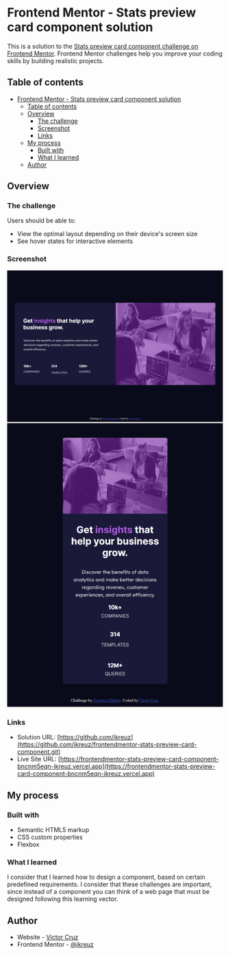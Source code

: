 # Frontend Mentor - Stats preview card component solution

This is a solution to the [Stats preview card component challenge on Frontend Mentor](https://www.frontendmentor.io/challenges/stats-preview-card-component-8JqbgoU62). Frontend Mentor challenges help you improve your coding skills by building realistic projects. 

## Table of contents

- [Frontend Mentor - Stats preview card component solution](#frontend-mentor---stats-preview-card-component-solution)
  - [Table of contents](#table-of-contents)
  - [Overview](#overview)
    - [The challenge](#the-challenge)
    - [Screenshot](#screenshot)
    - [Links](#links)
  - [My process](#my-process)
    - [Built with](#built-with)
    - [What I learned](#what-i-learned)
  - [Author](#author)

## Overview

### The challenge

Users should be able to:

- View the optimal layout depending on their device's screen size
- See hover states for interactive elements

### Screenshot

![](./design/desktop.png)
![](./design/mobile.png)

### Links

- Solution URL: [https://github.com/ikreuz](https://github.com/ikreuz/frontendmentor-stats-preview-card-component.git)
- Live Site URL: [https://frontendmentor-stats-preview-card-component-bncnm5eqn-ikreuz.vercel.app](https://frontendmentor-stats-preview-card-component-bncnm5eqn-ikreuz.vercel.app)

## My process

### Built with

- Semantic HTML5 markup
- CSS custom properties
- Flexbox

### What I learned

I consider that I learned how to design a component, based on certain predefined requirements. I consider that these challenges are important, since instead of a component you can think of a web page that must be designed following this learning vector.

## Author

- Website - [Victor Cruz](https://github.com/ikreuz/)
- Frontend Mentor - [@ikreuz](https://www.frontendmentor.io/profile/ikreuz)
